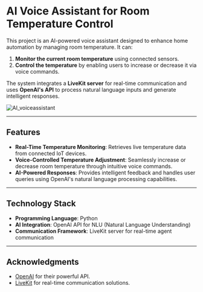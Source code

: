 # AI Voice Assistant for Room Temperature Control  

This project is an AI-powered voice assistant designed to enhance home automation by managing room temperature. It can:  
1. **Monitor the current room temperature** using connected sensors.  
2. **Control the temperature** by enabling users to increase or decrease it via voice commands.  

The system integrates a **LiveKit server** for real-time communication and uses **OpenAI's API** to process natural language inputs and generate intelligent responses.  

![AI_voiceassistant](https://pixabay.com/illustrations/ai-generated-family-8365787/)

---

## Features  
- **Real-Time Temperature Monitoring**: Retrieves live temperature data from connected IoT devices.  
- **Voice-Controlled Temperature Adjustment**: Seamlessly increase or decrease room temperature through intuitive voice commands.  
- **AI-Powered Responses**: Provides intelligent feedback and handles user queries using OpenAI's natural language processing capabilities.  

---

## Technology Stack  
- **Programming Language**: Python  
- **AI Integration**: OpenAI API for NLU (Natural Language Understanding)  
- **Communication Framework**: LiveKit server for real-time agent communication  

---

## Acknowledgments
- [OpenAI](https://platform.openai.com/api-keys) for their powerful API.
- [LiveKit](https://cloud.livekit.io/) for real-time communication solutions.
